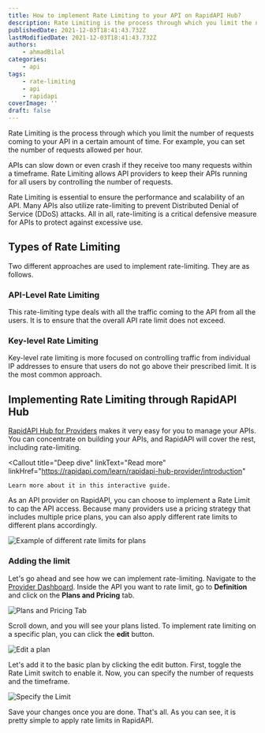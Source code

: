 ```yaml
---
title: How to implement Rate Limiting to your API on RapidAPI Hub?
description: Rate Limiting is the process through which you limit the number of requests coming to your API in a certain amount of time.
publishedDate: 2021-12-03T18:41:43.732Z
lastModifiedDate: 2021-12-03T18:41:43.732Z
authors:
    - ahmadBilal
categories:
    - api
tags:
    - rate-limiting
    - api
    - rapidapi
coverImage: ''
draft: false
---
```


<Lead>

Rate Limiting is the process through which you limit the number of requests coming to your API in a certain amount of time. For example, you can set the number of requests allowed per hour.

</Lead>

APIs can slow down or even crash if they receive too many requests within a timeframe. Rate Limiting allows API providers to keep their APIs running for all users by controlling the number of requests.

Rate Limiting is essential to ensure the performance and scalability of an API. Many APIs also utilize rate-limiting to prevent Distributed Denial of Service (DDoS) attacks. All in all, rate-limiting is a critical defensive measure for APIs to protect against excessive use.

## Types of Rate Limiting

Two different approaches are used to implement rate-limiting. They are as follows.

### API-Level Rate Limiting

This rate-limiting type deals with all the traffic coming to the API from all the users. It is to ensure that the overall API rate limit does not exceed.

### Key-level Rate Limiting

Key-level rate limiting is more focused on controlling traffic from individual IP addresses to ensure that users do not go above their prescribed limit. It is the most common approach.

## Implementing Rate Limiting through RapidAPI Hub

[RapidAPI Hub for Providers](https://RapidAPI.com/hub?utm_source=RapidAPI.com/guides&utm_medium=DevRel&utm_campaign=DevRel) makes it very easy for you to manage your APIs. You can concentrate on building your APIs, and RapidAPI will cover the rest, including rate-limiting.

<Callout
	title="Deep dive"
	linkText="Read more"
	linkHref="https://rapidapi.com/learn/rapidapi-hub-provider/introduction"
>
	Learn more about it in this interactive guide.
</Callout>

As an API provider on RapidAPI, you can choose to implement a Rate Limit to cap the API access. Because many providers use a pricing strategy that includes multiple price plans, you can also apply different rate limits to different plans accordingly.

![Example of different rate limits for plans](https://raw.githubusercontent.com/RapidAPI/DevRel-Stack-Data/production/guides/posts/how-to-rate-limit/images/example.png)

### Adding the limit

Let's go ahead and see how we can implement rate-limiting. Navigate to the [Provider Dashboard](https://rapidapi.com/provider?utm_source=RapidAPI.com/guides&utm_medium=DevRel&utm_campaign=DevRel). Inside the API you want to rate limit, go to **Definition** and click on the **Plans and Pricing** tab.

![Plans and Pricing Tab](https://raw.githubusercontent.com/RapidAPI/DevRel-Stack-Data/production/guides/posts/how-to-rate-limit/images/plans-tab.png)

Scroll down, and you will see your plans listed. To implement rate limiting on a specific plan, you can click the **edit** button.

![Edit a plan](https://raw.githubusercontent.com/RapidAPI/DevRel-Stack-Data/production/guides/posts/how-to-rate-limit/images/edit-plan.png)

Let's add it to the basic plan by clicking the edit button. First, toggle the Rate Limit switch to enable it. Now, you can specify the number of requests and the timeframe.

![Specify the Limit](https://raw.githubusercontent.com/RapidAPI/DevRel-Stack-Data/production/guides/posts/how-to-rate-limit/images/add-limit.png)

Save your changes once you are done. That's all. As you can see, it is pretty simple to apply rate limits in RapidAPI.
